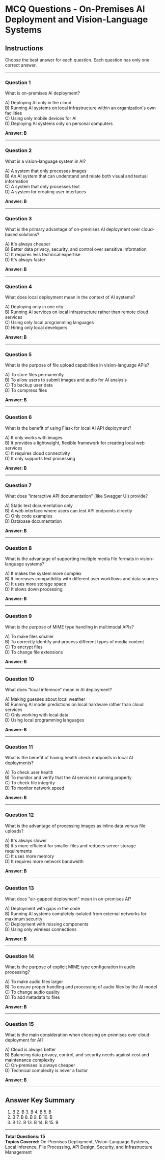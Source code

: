 # MCQ Questions - On-Premises AI Deployment and Vision-Language Systems

## Instructions
Choose the best answer for each question. Each question has only one correct answer.

---

### Question 1
What is on-premises AI deployment?

A) Deploying AI only in the cloud  
B) Running AI systems on local infrastructure within an organization's own facilities  
C) Using only mobile devices for AI  
D) Deploying AI systems only on personal computers  

**Answer: B**

---

### Question 2
What is a vision-language system in AI?

A) A system that only processes images  
B) An AI system that can understand and relate both visual and textual information  
C) A system that only processes text  
D) A system for creating user interfaces  

**Answer: B**

---

### Question 3
What is the primary advantage of on-premises AI deployment over cloud-based solutions?

A) It's always cheaper  
B) Better data privacy, security, and control over sensitive information  
C) It requires less technical expertise  
D) It's always faster  

**Answer: B**

---

### Question 4
What does local deployment mean in the context of AI systems?

A) Deploying only in one city  
B) Running AI services on local infrastructure rather than remote cloud services  
C) Using only local programming languages  
D) Hiring only local developers  

**Answer: B**

---

### Question 5
What is the purpose of file upload capabilities in vision-language APIs?

A) To store files permanently  
B) To allow users to submit images and audio for AI analysis  
C) To backup user data  
D) To compress files  

**Answer: B**

---

### Question 6
What is the benefit of using Flask for local AI API deployment?

A) It only works with images  
B) It provides a lightweight, flexible framework for creating local web services  
C) It requires cloud connectivity  
D) It only supports text processing  

**Answer: B**

---

### Question 7
What does "interactive API documentation" (like Swagger UI) provide?

A) Static text documentation only  
B) A web interface where users can test API endpoints directly  
C) Only code examples  
D) Database documentation  

**Answer: B**

---

### Question 8
What is the advantage of supporting multiple media file formats in vision-language systems?

A) It makes the system more complex  
B) It increases compatibility with different user workflows and data sources  
C) It uses more storage space  
D) It slows down processing  

**Answer: B**

---

### Question 9
What is the purpose of MIME type handling in multimodal APIs?

A) To make files smaller  
B) To correctly identify and process different types of media content  
C) To encrypt files  
D) To change file extensions  

**Answer: B**

---

### Question 10
What does "local inference" mean in AI deployment?

A) Making guesses about local weather  
B) Running AI model predictions on local hardware rather than cloud services  
C) Only working with local data  
D) Using local programming languages  

**Answer: B**

---

### Question 11
What is the benefit of having health check endpoints in local AI deployments?

A) To check user health  
B) To monitor and verify that the AI service is running properly  
C) To check file integrity  
D) To monitor network speed  

**Answer: B**

---

### Question 12
What is the advantage of processing images as inline data versus file uploads?

A) It's always slower  
B) It's more efficient for smaller files and reduces server storage requirements  
C) It uses more memory  
D) It requires more network bandwidth  

**Answer: B**

---

### Question 13
What does "air-gapped deployment" mean in on-premises AI?

A) Deployment with gaps in the code  
B) Running AI systems completely isolated from external networks for maximum security  
C) Deployment with missing components  
D) Using only wireless connections  

**Answer: B**

---

### Question 14
What is the purpose of explicit MIME type configuration in audio processing?

A) To make audio files larger  
B) To ensure proper handling and processing of audio files by the AI model  
C) To change audio quality  
D) To add metadata to files  

**Answer: B**

---

### Question 15
What is the main consideration when choosing on-premises over cloud deployment for AI?

A) Cloud is always better  
B) Balancing data privacy, control, and security needs against cost and maintenance complexity  
C) On-premises is always cheaper  
D) Technical complexity is never a factor  

**Answer: B**

---

## Answer Key Summary
1. B  2. B  3. B  4. B  5. B  
6. B  7. B  8. B  9. B  10. B  
11. B  12. B  13. B  14. B  15. B

---

**Total Questions: 15**  
**Topics Covered:** On-Premises Deployment, Vision-Language Systems, Local Inference, File Processing, API Design, Security, and Infrastructure Management